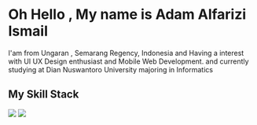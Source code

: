 # Oh Hello , My name is Adam Alfarizi Ismail

I'am from Ungaran , Semarang Regency, Indonesia and Having a interest with UI UX Design enthusiast and Mobile Web Development.
and currently studying at Dian Nuswantoro University majoring in Informatics

## My Skill Stack
<img src="https://img.shields.io/badge/android_kotlin%20-%7F52FF.svg?&style=for-the-badge&logo=kotlin&logoColor=white"/> <img src="https://img.shields.io/badge/android_flutter%20-%02569B.svg?&style=for-the-badge&logo=flutter&logoColor=white"/>
